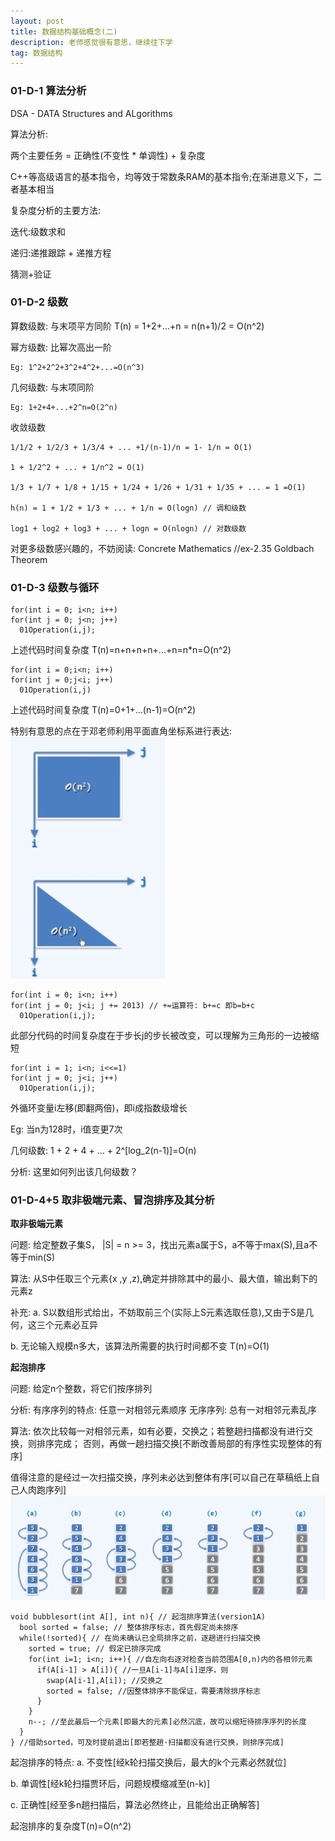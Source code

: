 ```yaml
---
layout: post
title: 数据结构基础概念(二)
description: 老师感觉很有意思，继续往下学
tag: 数据结构
---
```


### 01-D-1 算法分析

DSA - DATA Structures and ALgorithms

算法分析:

  两个主要任务 = 正确性(不变性 * 单调性) + 复杂度

  C++等高级语言的基本指令，均等效于常数条RAM的基本指令;在渐进意义下，二者基本相当

复杂度分析的主要方法:

  迭代:级数求和

  递归:递推跟踪 + 递推方程

  猜测+验证

### 01-D-2 级数

算数级数: 与末项平方同阶
    T(n) = 1+2+...+n = n(n+1)/2 = O(n^2)

幂方级数: 比幂次高出一阶

    Eg: 1^2+2^2+3^2+4^2+...=O(n^3)

几何级数: 与末项同阶

    Eg: 1+2+4+...+2^n=O(2^n)

收敛级数

    1/1/2 + 1/2/3 + 1/3/4 + ... +1/(n-1)/n = 1- 1/n = O(1)

    1 + 1/2^2 + ... + 1/n^2 = O(1)

    1/3 + 1/7 + 1/8 + 1/15 + 1/24 + 1/26 + 1/31 + 1/35 + ... = 1 =O(1)

    h(n) = 1 + 1/2 + 1/3 + ... + 1/n = O(logn) // 调和级数

    log1 + log2 + log3 + ... + logn = O(nlogn) // 对数级数

对更多级数感兴趣的，不妨阅读: Concrete Mathematics //ex-2.35 Goldbach Theorem

### 01-D-3 级数与循环

```
for(int i = 0; i<n; i++)
for(int j = 0; j<n; j++)
  01Operation(i,j);
```
上述代码时间复杂度 T(n)=n+n+n+n+...+n=n*n=O(n^2)

```
for(int i = 0;i<n; i++)
for(int j = 0;j<i; j++)
  01Operation(i,j)
```
上述代码时间复杂度 T(n)=0+1+...(n-1)=O(n^2)

特别有意思的点在于邓老师利用平面直角坐标系进行表达:
![](/images/post_image/循环复杂度分析.png)

```
for(int i = 0; i<n; i++)
for(int j = 0; j<i; j += 2013) // +=运算符: b+=c 即b=b+c
  01Operation(i,j);
```
此部分代码的时间复杂度在于步长j的步长被改变，可以理解为三角形的一边被缩短

```
for(int i = 1; i<n; i<<=1)
for(int j = 0; j<i; j++)
  01Operation(i,j);
```
外循环变量i左移(即翻两倍)，即i成指数级增长

Eg: 当n为128时，i值变更7次

几何级数: 1 + 2 + 4 + ... + 2^[log_2(n-1)]=O(n)  

分析: 这里如何列出该几何级数？


### 01-D-4+5 取非极端元素、冒泡排序及其分析

**取非极端元素**

问题: 给定整数子集S， |S| = n >= 3，找出元素a属于S，a不等于max(S),且a不等于min(S)

算法: 从S中任取三个元素{x ,y ,z),确定并排除其中的最小、最大值，输出剩下的元素z

补充:
a. S以数组形式给出，不妨取前三个(实际上S元素选取任意),又由于S是几何，这三个元素必互异

b. 无论输入规模n多大，该算法所需要的执行时间都不变 T(n)=O(1)

**起泡排序**

问题: 给定n个整数，将它们按序排列

分析: 有序序列的特点: 任意一对相邻元素顺序 无序序列: 总有一对相邻元素乱序

算法: 依次比较每一对相邻元素，如有必要，交换之；若整趟扫描都没有进行交换，则排序完成；
否则，再做一趟扫描交换[不断改善局部的有序性实现整体的有序]

值得注意的是经过一次扫描交换，序列未必达到整体有序[可以自己在草稿纸上自己人肉跑序列]
![](/images/post_image/起泡排序.png)
```
void bubblesort(int A[], int n){ // 起泡排序算法(version1A)
  bool sorted = false; // 整体排序标志，首先假定尚未排序
  while(!sorted){ // 在尚未确认已全局排序之前，逐趟进行扫描交换
    sorted = true; // 假定已排序完成
    for(int i=1; i<n; i++){ //自左向右逐对检查当前范围A[0,n)内的各相邻元素
      if(A[i-1] > A[i]){ //一旦A[i-1]与A[i]逆序，则
        swap(A[i-1],A[i]); //交换之
        sorted = false; //因整体排序不能保证，需要清除排序标志
      }
    }
    n--; //至此最后一个元素[即最大的元素]必然沉底，故可以缩短待排序序列的长度
  }
} //借助sorted，可及时提前退出[即若整趟·扫描都没有进行交换，则排序完成]

```

起泡排序的特点:
a. 不变性[经k轮扫描交换后，最大的k个元素必然就位]

b. 单调性[经k轮扫描贾环后，问题规模缩减至(n-k)]

c. 正确性[经至多n趟扫描后，算法必然终止，且能给出正确解答]

起泡排序的复杂度T(n)=O(n^2)
